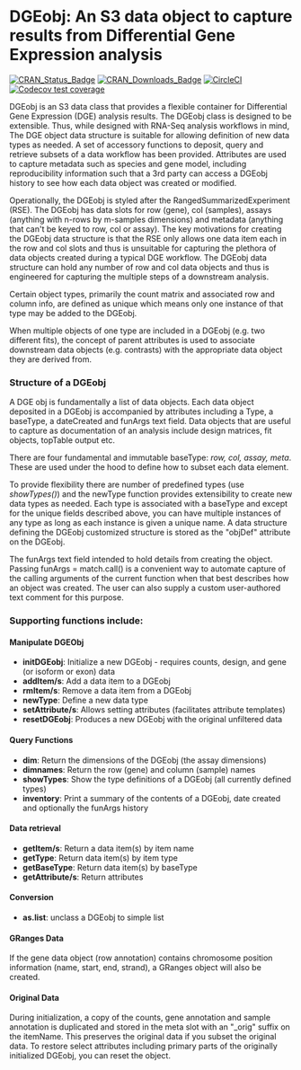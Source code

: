 # DGEobj: An S3 data object to capture results from Differential Gene Expression analysis

<!-- badges: start -->
[![CRAN_Status_Badge](http://www.r-pkg.org/badges/version/DGEobj?color=9bc2cf)](https://cran.r-project.org/package=DGEobj) 
[![CRAN_Downloads_Badge](https://cranlogs.r-pkg.org/badges/grand-total/DGEobj?color=9bc2cf)](https://cran.r-project.org/package=DGEobj)
[![CircleCI](https://circleci.com/gh/cb4ds/DGEobj/tree/master.svg?style=svg)](https://app.circleci.com/pipelines/github/cb4ds/DGEobj?branch=master)
[![Codecov test coverage](https://codecov.io/gh/cb4ds/DGEobj/branch/master/graph/badge.svg)](https://app.codecov.io/gh/cb4ds/DGEobj?branch=master)
<!-- badges: end -->

DGEobj is an S3 data class that provides a flexible container for Differential Gene Expression (DGE) analysis results.  The DGEobj class is designed to be extensible. Thus, while designed with RNA-Seq analysis workflows in mind, The DGE object data structure is suitable for  allowing definition of new data types as needed. A set of accessory functions to deposit, query and retrieve subsets of a data workflow has been provided.  Attributes are used to capture metadata such as species and gene model, including reproducibility information such that a 3rd party can access a DGEobj history to see how each data object was created or modified. 

Operationally, the DGEobj is styled after the RangedSummarizedExperiment (RSE).  The DGEobj has data slots for row (gene), col (samples), assays (anything with n-rows by m-samples dimensions) and metadata (anything that can't be keyed to row, col or assay).  The key motivations for creating the DGEobj data structure is that the RSE only allows one data item each in the row and col slots and thus is unsuitable for capturing the plethora of data objects created during a typical DGE workflow.   The DGEobj data structure can hold any number of row and col data objects and thus is engineered for capturing the multiple steps of a downstream analysis.

Certain object types, primarily the count matrix and associated row and column info, are defined as unique which means only one instance of that type may be added to the DGEobj.  

When multiple objects of one type are included in a DGEobj (e.g. two different fits), the concept of parent attributes is used to associate downstream data objects (e.g. contrasts) with the appropriate data object they are derived from.  

### Structure of a DGEobj

A DGE obj is fundamentally a list of data objects. Each data object deposited in a DGEobj is accompanied by attributes including a Type, a baseType, a dateCreated and funArgs text field.  Data objects that are useful to capture as documentation of an analysis include design matrices, fit objects, topTable output etc. 

There are four fundamental and immutable baseType: *row, col, assay, meta*.  These are used under the hood to define how to subset each data element.  

To provide flexibility there are number of predefined types (use *showTypes()*) and the newType function provides extensibility to create new data types as needed.  Each type is associated with a baseType and except for the unique fields described above, you can have multiple instances of any type as long as each instance is given a unique name.  A data structure defining the DGEobj customized structure is stored as the "objDef" attribute on the DGEobj.

The funArgs text field intended to hold details from creating the object.  Passing funArgs = match.call() is a convenient way to automate capture of the calling arguments of the current function when that best describes how an object was created.  The user can also supply a custom user-authored text comment for this purpose.
  
### Supporting functions include:  

#### Manipulate DGEObj  

* **initDGEobj**: Initialize a new DGEobj - requires counts, design, and gene (or isoform or exon) data
* **addItem/s**:  Add a data item to a DGEobj  
* **rmItem/s**:  Remove a data item from a DGEobj  
* **newType**:  Define a new data type  
* **setAttribute/s**: Allows setting attributes (facilitates attribute templates)
* **resetDGEobj**: Produces a new DGEobj with the original unfiltered data

#### Query Functions  

* **dim**: Return the dimensions of the DGEobj (the assay dimensions) 
* **dimnames**:  Return the row (gene) and column (sample) names  
* **showTypes**:  Show the type definitions of a DGEobj (all currently defined  types)  
* **inventory**:  Print a summary of the contents of a DGEobj, date created and optionally the funArgs history  

#### Data retrieval  

* **getItem/s**:  Return a data item(s) by item name
* **getType**:  Return data item(s) by item type
* **getBaseType**:  Return data item(s) by baseType
* **getAttribute/s**: Return attributes

#### Conversion

* **as.list**:  unclass a DGEobj to simple list

#### GRanges Data

If the gene data object (row annotation) contains chromosome position information (name, start, end, strand), a GRanges object will also be created. 

#### Original Data 

During initialization, a copy of the counts, gene annotation and sample annotation is duplicated and stored in the meta slot with an "_orig" suffix on the itemName.  This preserves the original data if you subset the original data. To restore select attributes including primary parts of the originally initialized DGEobj, you can reset the object.

